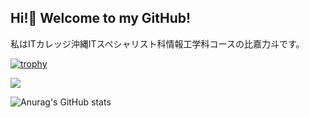 ## Hi!👋 Welcome to my GitHub!
私はITカレッジ沖縄ITスペシャリスト科情報工学科コースの比嘉力斗です。

[![trophy](https://github-profile-trophy.vercel.app/?username={itc-s24023)](https://github.com/ryo-ma/github-profile-trophy)

![](https://komarev.com/ghpvc/?username=itc-s24023)

![Anurag's GitHub stats](https://github-readme-stats.vercel.app/api?username={itc-s24023}&hide=contribs,prs)




<!--
**itc-s24023/itc-s24023** is a ✨ _special_ ✨ repository because its `README.md` (this file) appears on your GitHub profile.

Here are some ideas to get you started:

- 🔭 I’m currently working on ...
- 🌱 I’m currently learning ...
- 👯 I’m looking to collaborate on ...
- 🤔 I’m looking for help with ...
- 💬 Ask me about ...
- 📫 How to reach me: ...
- 😄 Pronouns: ...
- ⚡ Fun fact: ...
-->
